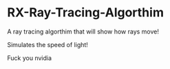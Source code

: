 # RX-Ray-Tracing-Algorthim
A ray tracing algorthim that will show how rays move!


Simulates the speed of light!

Fuck you nvidia
